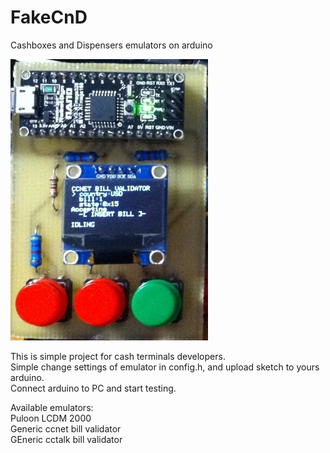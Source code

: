 # FakeCnD
Cashboxes and Dispensers emulators on arduino

![App Screenshot](./device.jpg)  

This is simple project for cash terminals developers.  
Simple change settings of emulator in config.h, and upload sketch to yours arduino.  
Connect arduino to PC and start testing.  
  
Available emulators:  
Puloon LCDM 2000  
Generic ccnet bill validator  
GEneric cctalk bill validator
